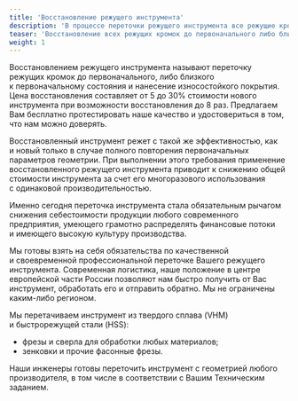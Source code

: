 ```yaml
---
title: 'Восстановление режущего инструмента'
description: 'В процессе переточки режущего инструмента все режущие кромки восстанавливаются до первоначального, либо близкого к первоначальному состояния.'
teaser: 'Восстановление всех режущих кромок до первоначального либо близкого к первоначальному состояния. Цена переточки составляет от 5 до 30% стоимости нового инструмента.'
weight: 1
---
```


Восстановлением режущего инструмента называют переточку режущих кромок до первоначального, либо близкого к первоначальному состояния и нанесение износостойкого покрытия. Цена восстановления составляет от 5 до 30% стоимости нового инструмента при возможности восстановления до 8 раз. Предлагаем Вам бесплатно протестировать наше качество и удостовериться в том, что нам можно доверять.

Восстановленный инструмент режет с такой же эффективностью, как и новый только в случае полного повторения первоначальных параметров геометрии. При выполнении этого требования применение восстановленного режущего инструмента приводит к снижению общей стоимости инструмента за счет его многоразового использования с одинаковой производительностью.

Именно сегодня переточка инструмента стала обязательным рычагом снижения себестоимости продукции любого современного предприятия, умеющего грамотно распределять финансовые потоки и имеющего высокую культуру производства.

Мы готовы взять на себя обязательства по качественной и своевременной профессиональной переточке Вашего режущего инструмента. Современная логистика, наше положение в центре европейской части России позволяют нам быстро получить от Вас инструмент, обработать его и отправить обратно. Мы не ограничены каким-либо регионом.

Мы перетачиваем инструмент из твердого сплава (VHM) и быстрорежущей стали (HSS):

- фрезы и сверла для обработки любых материалов;
- зенковки и прочие фасонные фрезы.

Наши инженеры готовы переточить инструмент с геометрией любого производителя, в том числе в соответствии с Вашим Техническим заданием.

